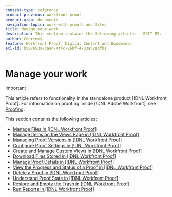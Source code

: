 ```yaml
---
content-type: reference
product-previous: workfront-proof
product-area: documents
navigation-topic: work-with-proofs-and-files
title: Manage your work
description: This section contains the following articles - EDIT ME.
author: Courtney
feature: Workfront Proof, Digital Content and Documents
exl-id: b587653a-caad-4f4c-8abf-4733ad2adfb1
---
```

# Manage your work

>[!IMPORTANT]
>
>This article refers to functionality in the standalone product [!DNL Workfront Proof]. For information on proofing inside [!DNL Adobe Workfront], see [Proofing](../../../review-and-approve-work/proofing/proofing.md).

This section contains the following articles:

* [Manage Files in [!DNL Workfront Proof]](../../../workfront-proof/wp-work-proofsfiles/manage-your-work/manage-files.md)
* [Manage Items on the Views Page in [!DNL Workfront Proof]](../../../workfront-proof/wp-work-proofsfiles/manage-your-work/manage-items-on-views-page.md)
* [Managing Proof Versions in [!DNL Workfront Proof]](../../../workfront-proof/wp-work-proofsfiles/manage-your-work/manage-proof-versions.md)
* [Configure Proof Settings in [!DNL Workfront Proof]](../../../workfront-proof/wp-work-proofsfiles/manage-your-work/configure-proof-settings.md)
* [Create and Manage Custom Views in [!DNL Workfront Proof]](../../../workfront-proof/wp-work-proofsfiles/manage-your-work/create-and-manage-custom-views.md)
* [Download Files Stored in [!DNL Workfront Proof]](../../../workfront-proof/wp-work-proofsfiles/manage-your-work/download-files-stored.md)
* [Manage Proof Details in [!DNL Workfront Proof]](../../../workfront-proof/wp-work-proofsfiles/manage-your-work/manage-proof-details.md)
* [View the Progress and Status of a Proof in [!DNL Workfront Proof]](../../../workfront-proof/wp-work-proofsfiles/manage-your-work/view-progress-and-status-of-proof.md)
* [Delete a Proof in [!DNL Workfront Proof]](../../../workfront-proof/wp-work-proofsfiles/manage-your-work/delete-proof.md)
* [Understand Proof State in [!DNL Workfront Proof]](../../../workfront-proof/wp-work-proofsfiles/manage-your-work/proof-state.md)
* [Restore and Empty the Trash in [!DNL Workfront Proof]](../../../workfront-proof/wp-work-proofsfiles/manage-your-work/restore-and-empty-trash.md)
* [Run Reports in [!DNL Workfront Proof]](../../../workfront-proof/wp-work-proofsfiles/manage-your-work/run-reports.md)
